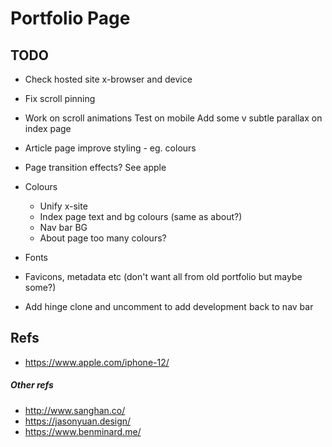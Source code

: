 
# Portfolio Page

## TODO

* Check hosted site x-browser and device

* Fix scroll pinning
* Work on scroll animations
    Test on mobile
    Add some v subtle parallax on index page
* Article page improve styling - eg. colours
* Page transition effects? See apple
* Colours
    * Unify x-site
    * Index page text and bg colours (same as about?)
    * Nav bar BG
    * About page too many colours?
* Fonts
* Favicons, metadata etc (don't want all from old portfolio but maybe some?)
* Add hinge clone and uncomment to add development back to nav bar

## Refs

* https://www.apple.com/iphone-12/

##### Other refs

* http://www.sanghan.co/
* https://jasonyuan.design/
* https://www.benminard.me/
